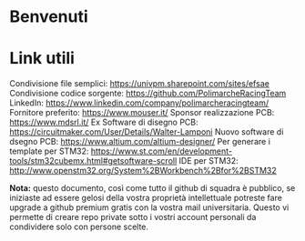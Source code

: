 # Benvenuti

# Link utili
Condivisione file semplici: https://univpm.sharepoint.com/sites/efsae
Condivisione codice sorgente: https://github.com/PolimarcheRacingTeam
LinkedIn: https://www.linkedin.com/company/polimarcheracingteam/
Fornitore preferito: https://www.mouser.it/
Sponsor realizzazione PCB: https://www.mdsrl.it/
Ex Software di disegno PCB: https://circuitmaker.com/User/Details/Walter-Lamponi
Nuovo software di dsegno PCB: https://www.altium.com/altium-designer/
Per generare i template per STM32: https://www.st.com/en/development-tools/stm32cubemx.html#getsoftware-scroll
IDE per STM32: http://www.openstm32.org/System%2BWorkbench%2Bfor%2BSTM32

**Nota:** questo documento, così come tutto il github di squadra è pubblico, se iniziaste ad essere gelosi della vostra proprietà intellettuale potreste fare upgrade a github premium gratis con la vostra mail universitaria. Questo vi permette di creare repo private sotto i vostri account personali da condividere solo con persone scelte.
